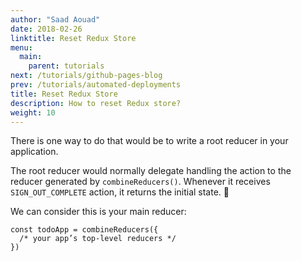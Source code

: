 ```yaml
---
author: "Saad Aouad"
date: 2018-02-26
linktitle: Reset Redux Store
menu:
  main:
    parent: tutorials
next: /tutorials/github-pages-blog
prev: /tutorials/automated-deployments
title: Reset Redux Store
description: How to reset Redux store?
weight: 10
---
```



There is one way to do that would be to write a root reducer in your application.

The root reducer would normally delegate handling the action to the reducer generated by `combineReducers()`. Whenever it receives `SIGN_OUT_COMPLETE` action, it returns the initial state. 🎉

We can consider this is your main reducer:
```
const todoApp = combineReducers({
  /* your app’s top-level reducers */
})
```
